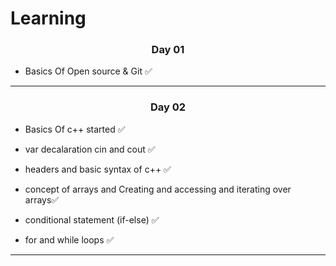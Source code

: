 <h1> Learning </h1>
<h3 align="center">Day 01</h3>
<ul>
<li>Basics Of Open source & Git ✅ </li>
</ul>
<hr>
<h3 align="center">Day 02</h3>
<ul>
<li>Basics Of c++ started ✅ </li>
</ul>
<ul>
<li>var decalaration cin and cout ✅ </li>
</ul>
<ul>
<li>headers and basic syntax of c++ ✅ </li>
</ul>
<ul>
<li>concept of arrays and Creating and accessing and iterating over arrays✅ </li>
</ul>
<ul>
<li>conditional statement (if-else) ✅ </li>
</ul>
<ul>
<li>for and while loops ✅ </li>
</ul>
<hr>
